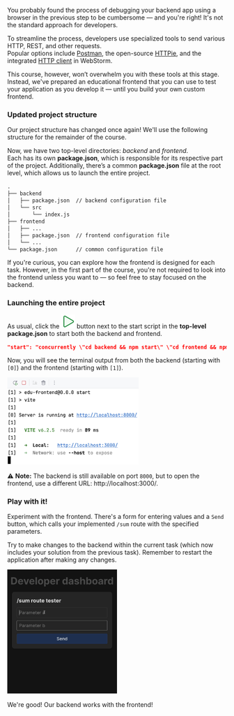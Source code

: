 You probably found the process of debugging your backend app using a browser in the previous step to be cumbersome — 
and you're right! It's not the standard approach for developers.

To streamline the process, developers use specialized tools to send various HTTP, REST, and other requests.  
Popular options include [Postman](https://www.postman.com/), the open-source [HTTPie](https://httpie.io), and the integrated [HTTP client](https://www.jetbrains.com/help/webstorm/http-client-in-product-code-editor.html) in WebStorm.

This course, however, won’t overwhelm you with these tools at this stage. Instead, we've prepared an educational frontend
that you can use to test your application as you develop it — until you build your own custom frontend.

### Updated project structure
Our project structure has changed once again! We'll use the following structure for the remainder of the course. 

Now, we have two top-level directories: _backend_ and _frontend_.  
Each has its own **package.json**, which is responsible for its respective part of the project. 
Additionally, there’s a common **package.json** file at the root level, which allows us to launch the entire project.

```text
.
├── backend 
│   ├── package.json  // backend configuration file
│   └── src
│       └── index.js
├── frontend
│   ├── ...
│   ├── package.json  // frontend configuration file 
│   └── ...
└── package.json      // common configuration file
```

If you're curious, you can explore how the frontend is designed for each task. 
However, in the first part of the course, you're not required to look into the frontend unless you want to — so feel free to stay focused on the backend.

### Launching the entire project
As usual, click the ![](images/run.svg) button next to the start script in the **top-level** **package.json** to start both the backend and frontend.

```json
"start": "concurrently \"cd backend && npm start\" \"cd frontend && npm start\""
```

Now, you will see the terminal output from both the backend (starting with `[0]`) and the frontend (starting with `[1]`).

<div style="text-align: center; width:60%; max-width: 500px;">
<img src="images/front_back_start_log.png">
</div>

⚠️ **Note:** The backend is still available on port `8000`, but to open the frontend, use a different URL: http://localhost:3000/.

### Play with it!

Experiment with the frontend. There's a form for entering values and a `Send` button, which calls your implemented `/sum` route with the specified parameters.

Try to make changes to the backend within the current task (which now includes your solution from the previous task).
Remember to restart the application after making any changes.

<div style="text-align: center; width:50%; max-width: 400px;">
<img src="images/sum_route_frontend.gif">
</div>

We're good! Our backend works with the frontend!

<style>
img {
  display: inline !important;
}
</style>